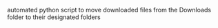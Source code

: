 automated python script to move downloaded files from the Downloads folder to their designated folders 
